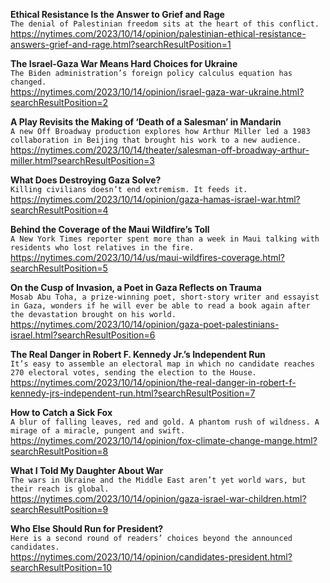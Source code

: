 **Ethical Resistance Is the Answer to Grief and Rage**\
`The denial of Palestinian freedom sits at the heart of this conflict.`\
https://nytimes.com/2023/10/14/opinion/palestinian-ethical-resistance-answers-grief-and-rage.html?searchResultPosition=1

**The Israel-Gaza War Means Hard Choices for Ukraine**\
`The Biden administration’s foreign policy calculus equation has changed.`\
https://nytimes.com/2023/10/14/opinion/israel-gaza-war-ukraine.html?searchResultPosition=2

**A Play Revisits the Making of ‘Death of a Salesman’ in Mandarin**\
`A new Off Broadway production explores how Arthur Miller led a 1983 collaboration in Beijing that brought his work to a new audience.`\
https://nytimes.com/2023/10/14/theater/salesman-off-broadway-arthur-miller.html?searchResultPosition=3

**What Does Destroying Gaza Solve?**\
`Killing civilians doesn’t end extremism. It feeds it.`\
https://nytimes.com/2023/10/14/opinion/gaza-hamas-israel-war.html?searchResultPosition=4

**Behind the Coverage of the Maui Wildfire’s Toll**\
`A New York Times reporter spent more than a week in Maui talking with residents who lost relatives in the fire.`\
https://nytimes.com/2023/10/14/us/maui-wildfires-coverage.html?searchResultPosition=5

**On the Cusp of Invasion, a Poet in Gaza Reflects on Trauma**\
`Mosab Abu Toha, a prize-winning poet, short-story writer and essayist in Gaza, wonders if he will ever be able to read a book again after the devastation brought on his world.`\
https://nytimes.com/2023/10/14/opinion/gaza-poet-palestinians-israel.html?searchResultPosition=6

**The Real Danger in Robert F. Kennedy Jr.’s Independent Run**\
`It’s easy to assemble an electoral map in which no candidate reaches 270 electoral votes, sending the election to the House.`\
https://nytimes.com/2023/10/14/opinion/the-real-danger-in-robert-f-kennedy-jrs-independent-run.html?searchResultPosition=7

**How to Catch a Sick Fox**\
`A blur of falling leaves, red and gold. A phantom rush of wildness. A mirage of a miracle, pungent and swift.`\
https://nytimes.com/2023/10/14/opinion/fox-climate-change-mange.html?searchResultPosition=8

**What I Told My Daughter About War**\
`The wars in Ukraine and the Middle East aren’t yet world wars, but their reach is global.`\
https://nytimes.com/2023/10/14/opinion/gaza-israel-war-children.html?searchResultPosition=9

**Who Else Should Run for President?**\
`Here is a second round of readers’ choices beyond the announced candidates.`\
https://nytimes.com/2023/10/14/opinion/candidates-president.html?searchResultPosition=10

